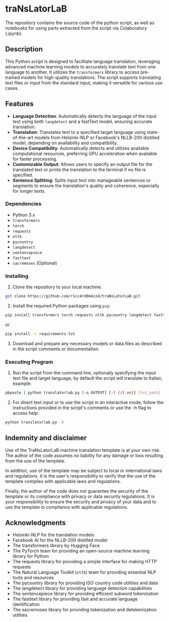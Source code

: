 # traNsLatorLaB
The repository contains the source code of the python script, as well as notebooks for using parts extracted from the script via Colaboratory (.ipynb).

## Description

This Python script is designed to facilitate language translation, leveraging advanced machine learning models to accurately translate text from one language to another. It utilizes the `transformers` library to access pre-trained models for high-quality translations. The script supports translating text files or input from the standard input, making it versatile for various use cases.

## Features

- **Language Detection**: Automatically detects the language of the input text using both `langdetect` and a fastText model, ensuring accurate translation.
- **Translation**: Translates text to a specified target language using state-of-the-art models from Helsinki-NLP or Facebook's NLLB-200 distilled model, depending on availability and compatibility.
- **Device Compatibility**: Automatically detects and utilizes available computational resources, preferring GPU acceleration when available for faster processing.
- **Customizable Output**: Allows users to specify an output file for the translated text or prints the translation to the terminal if no file is specified.
- **Sentence Splitting**: Splits input text into manageable sentences or segments to ensure the translation's quality and coherence, especially for longer texts.

### Dependencies

- Python 3.x
- `transformers`
- `torch`
- `requests`
- `nltk`
- `pycountry`
- `langdetect`
- `sentencepiece`
- `fasttext`
- `sacremoses` (Optional)

### Installing

1. Clone the repository to your local machine.

```bash
git clone https://github.com/r1cc4rd0m4zz4/traNsLatorLaB.git
```
 
2. Install the required Python packages using `pip`:

```bash
pip install transformers torch requests nltk pycountry langdetect fasttext sentencepiece sacremoses
```
or
```bash
pip install -r requirements.txt
```

3. Download and prepare any necessary models or data files as described in the script comments or documentation.

### Executing Program

1. Run the script from the command line, optionally specifying the input text file and target language, by default the script will translate to Italian, example:

```bash
pbpaste | python translatorlab.py [-o OUTPUT] [-l {it,en}] [txt_path] | pbcopy
```

2. For direct text input or to use the script in an interactive mode, follow the instructions provided in the script's comments or use the -h flag to access help:

```bash
python translatorlab.py -h
```

## Indemnity and disclaimer

Use of the TraNsLatorLaB machine translation template is at your own risk. The author of the code assumes no liability for any damage or loss resulting from the use of the template.

In addition, use of the template may be subject to local or international laws and regulations. It is the user's responsibility to verify that the use of the template complies with applicable laws and regulations.

Finally, the author of the code does not guarantee the security of the template or its compliance with privacy or data security regulations. It is your responsibility to ensure the security and privacy of your data and to use the template in compliance with applicable regulations.

## Acknowledgments

- Helsinki-NLP for the translation models
- Facebook AI for the NLLB-200 distilled model
- The transformers library by Hugging Face
- The PyTorch team for providing an open-source machine learning library for Python
- The requests library for providing a simple interface for making HTTP requests
- The Natural Language Toolkit (`nltk`) team for providing essential NLP tools and resources
- The pycountry library for providing ISO country code utilities and data
- The langdetect library for providing language detection capabilities
- The sentencepiece library for providing efficient subword tokenization
- The fasttext library for providing fast and accurate language identification
- The sacremoses library for providing tokenization and detokenization utilities
